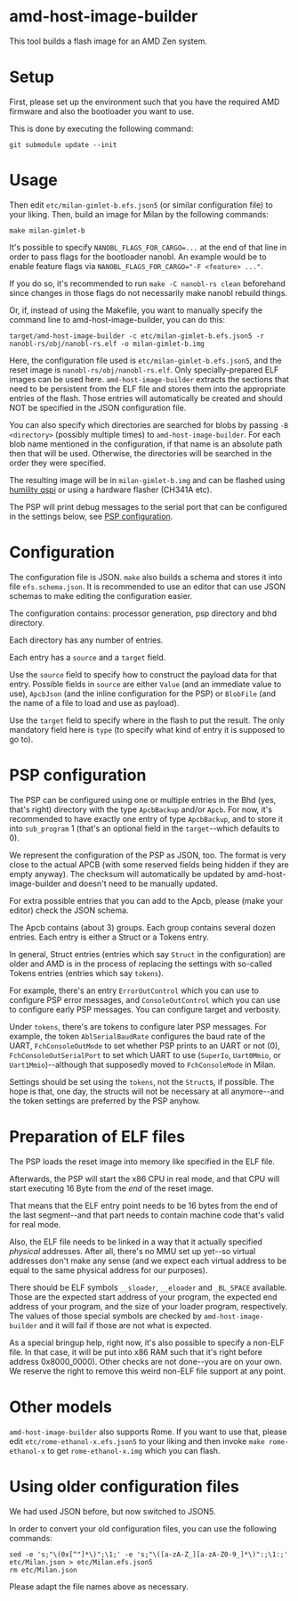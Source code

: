 # amd-host-image-builder

This tool builds a flash image for an AMD Zen system.

# Setup

First, please set up the environment such that you have the required AMD firmware and also the bootloader you want to use.

This is done by executing the following command:

    git submodule update --init

# Usage

Then edit `etc/milan-gimlet-b.efs.json5` (or similar configuration file) to your liking.
Then, build an image for Milan by the following commands:

    make milan-gimlet-b

It's possible to specify `NANOBL_FLAGS_FOR_CARGO=...` at the end of that line in order to pass flags for the bootloader nanobl. An example would be to enable feature flags via `NANOBL_FLAGS_FOR_CARGO="-F <feature> ..."`.

If you do so, it's recommended to run `make -C nanobl-rs clean` beforehand since changes in those flags do not necessarily make nanobl rebuild things.

Or, if, instead of using the Makefile, you want to manually specify the command line to amd-host-image-builder, you can do this:

    target/amd-host-image-builder -c etc/milan-gimlet-b.efs.json5 -r nanobl-rs/obj/nanobl-rs.elf -o milan-gimlet-b.img

Here, the configuration file used is `etc/milan-gimlet-b.efs.json5`, and the reset image is `nanobl-rs/obj/nanobl-rs.elf`. Only specially-prepared ELF images can be used here. `amd-host-image-builder` extracts the sections that need to be persistent from the ELF file and stores them into the appropriate entries of the flash. Those entries will automatically be created and should NOT be specified in the JSON configuration file.

You can also specify which directories are searched for blobs by passing `-B <directory>` (possibly multiple times) to `amd-host-image-builder`. For each blob name mentioned in the configuration, if that name is an absolute path then that will be used. Otherwise, the directories will be searched in the order they were specified.

The resulting image will be in `milan-gimlet-b.img` and can be flashed using [humility qspi](https://github.com/oxidecomputer/humility) or using a hardware flasher (CH341A etc).

The PSP will print debug messages to the serial port that can be configured in the settings below, see [PSP configuration](#psp-configuration).

# Configuration

The configuration file is JSON. `make` also builds a schema and stores it into file `efs.schema.json`. It is recommended to use an editor that can use JSON schemas to make editing the configuration easier.

The configuration contains: processor generation, psp directory and bhd directory.

Each directory has any number of entries.

Each entry has a `source` and a `target` field.

Use the `source` field to specify how to construct the payload data for that entry.
Possible fields in `source` are either `Value` (and an immediate value to use), `ApcbJson` (and the inline configuration for the PSP) or `BlobFile` (and the name of a file to load and use as payload).

Use the `target` field to specify where in the flash to put the result.
The only mandatory field here is `type` (to specify what kind of entry it is supposed to go to).

# PSP configuration

The PSP can be configured using one or multiple entries in the Bhd (yes, that's right) directory with the type `ApcbBackup` and/or `Apcb`. For now, it's recommended to have exactly one entry of type `ApcbBackup`, and to store it into `sub_program` 1 (that's an optional field in the `target`--which defaults to 0).

We represent the configuration of the PSP as JSON, too. The format is very close to the actual APCB (with some reserved fields being hidden if they are empty anyway). The checksum will automatically be updated by amd-host-image-builder and doesn't need to be manually updated.

For extra possible entries that you can add to the Apcb, please (make your editor) check the JSON schema.

The Apcb contains (about 3) groups. Each group contains several dozen entries. Each entry is either a Struct or a Tokens entry.

In general, Struct entries (entries which say `Struct` in the configuration) are older and AMD is in the process of replacing the settings with so-called Tokens entries (entries which say `tokens`).

For example, there's an entry `ErrorOutControl` which you can use to configure PSP error messages, and `ConsoleOutControl` which you can use to configure early PSP messages. You can configure target and verbosity.

Under `tokens`, there's are tokens to configure later PSP messages. For example, the token `AblSerialBaudRate` configures the baud rate of the UART, `FchConsoleOutMode` to set whether PSP prints to an UART or not (0), `FchConsoleOutSerialPort` to set which UART to use (`SuperIo`, `Uart0Mmio`, or `Uart1Mmio`)--although that supposedly moved to `FchConsoleMode` in Milan.

Settings should be set using the `tokens`, not the `Struct`s, if possible. The hope is that, one day, the structs will not be necessary at all anymore--and the token settings are preferred by the PSP anyhow.

# Preparation of ELF files

The PSP loads the reset image into memory like specified in the ELF file.

Afterwards, the PSP will start the x86 CPU in real mode, and that CPU will start executing 16 Byte from the *end* of the reset image.

That means that the ELF entry point needs to be 16 bytes from the end of the last segment--and that part needs to contain machine code that's valid for real mode.

Also, the ELF file needs to be linked in a way that it actually specified *physical* addresses. After all, there's no MMU set up yet--so virtual addresses don't make any sense (and we expect each virtual address to be equal to the same physical address for our purposes).

There should be ELF symbols `__sloader`, `__eloader` and `_BL_SPACE` available. Those are the expected start address of your program, the expected end address of your program, and the size of your loader program, respectively. The values of those special symbols are checked by `amd-host-image-builder` and it will fail if those are not what is expected.

As a special bringup help, right now, it's also possible to specify a non-ELF file. In that case, it will be put into x86 RAM such that it's right before address 0x8000_0000). Other checks are not done--you are on your own. We reserve the right to remove this weird non-ELF file support at any point.

# Other models

`amd-host-image-builder` also supports Rome. If you want to use that, please edit `etc/rome-ethanol-x.efs.json5` to your liking and then invoke `make rome-ethanol-x` to get `rome-ethanol-x.img` which you can flash.

# Using older configuration files

We had used JSON before, but now switched to JSON5.

In order to convert your old configuration files, you can use the following commands:

    sed -e 's;"\(0x[^"]*\)";\1;' -e 's;"\([a-zA-Z_][a-zA-Z0-9_]*\)":;\1:;' etc/Milan.json > etc/Milan.efs.json5
    rm etc/Milan.json

Please adapt the file names above as necessary.
